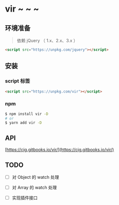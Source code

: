 # vir ~ ~ ~

## 环境准备

  >依赖 jQuery （ 1.x、2.x、3.x ）

  ```html
  <script src="https://unpkg.com/jquery"></script>
  ```

## 安装
### script 标签

  ```html
  <script src="https://unpkg.com/vir"></script>
  ```
### npm

  ```bash
  $ npm install vir -D
  # or
  $ yarn add vir -D
  ```

## API

[https://cjg.gitbooks.io/vir/](https://cjg.gitbooks.io/vir/)

## TODO

- [ ] 对 Object 的 watch 处理
- [ ] 对 Array 的 watch 处理
- [ ] 实现插件接口




